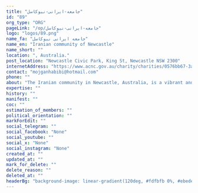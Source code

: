 ```yaml
---
title: "جامعه-ایرانی-نیوکاسل"
id: "89"
org_type: "ORG"
pageLink: "/op/جامعه-ایرانی-نیوکاسل"
logo: "logos/89.png"
name_fa: "جامعه ایرانی نیوکاسل"
name_en: "Iranian community of Newcastle"
name_short: ""
location: ", Australia."
post_location: "Newcastle Civic Park, King St, Newcastle NSW 2300"
internetAddress: "https://www.acnc.gov.au/charity/charities/0576bb67-3aaf-e811-a95e-000d3ad24c60/profile"
contact: "mojganhabibi@hotmail.com"
phone: ""
about: "The Iranian community in Newcastle, Australia, is a vibrant and growing group actively contributing to the city's multicultural landscape. They have established several organizations, like the Australian Iranian Community of Newcastle (AICN), to foster cultural exchange, support newcomers, and celebrate their heritage."
expertise: ""
history: ""
manifest: ""
coc: ""
estimation_of_members: ""
political_orientation: ""
markForEdit: ""
social_telegram: ""
social_facebook: "None"
social_youtube: ""
social_x: "None"
social_instagram: "None"
created_at: ""
updated_at: ""
mark_for_delete: ""
delete_reason: ""
deleted_at: ""
headerBg: "background-image: linear-gradient(120deg, #fdfbfb 0%, #ebedee 100%);"
---
```


